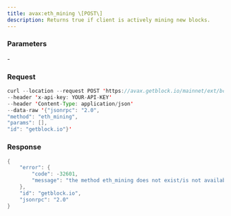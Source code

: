 ```yaml
---
title: avax:eth_mining \[POST\]
description: Returns true if client is actively mining new blocks.
---
```


### Parameters


\-

### Request

``` java
curl --location --request POST 'https://avax.getblock.io/mainnet/ext/bc/C/rpc' 
--header 'x-api-key: YOUR-API-KEY' 
--header 'Content-Type: application/json' 
--data-raw '{"jsonrpc": "2.0",
"method": "eth_mining",
"params": [],
"id": "getblock.io"}'
```

###  Response

``` java
{
    "error": {
        "code": -32601,
        "message": "the method eth_mining does not exist/is not available"
    },
    "id": "getblock.io",
    "jsonrpc": "2.0"
}
```

